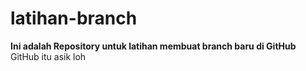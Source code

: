 # latihan-branch
**Ini adalah Repository untuk latihan membuat branch baru di GitHub**  <br> 
GitHub itu asik loh

